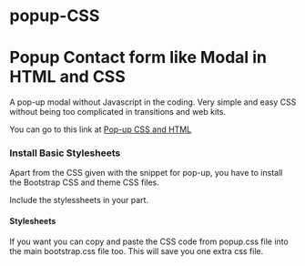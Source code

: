 # popup-CSS
<h1>Popup Contact form like Modal in HTML and CSS</h1>
<p>A pop-up modal without Javascript in the coding. Very simple and easy CSS without being too complicated in transitions and web kits.</p>
<p>You can go to this link at <a href="https://codepen.io/raafiam/pen/GqVbxg">Pop-up CSS and HTML</a></p>

<h3>Install Basic Stylesheets</h3>
<p>Apart from the CSS given with the snippet for pop-up, you have to install the Bootstrap CSS and theme CSS files.</p>
<p>Include the stylessheets in your <head> part.</p>
<h4> Stylesheets</h4>
<p>
<!--<head>
  <link rel="stylesheet" href="css/bootstrap.css" type="text/css">
  <link rel="stylesheet" href="css/bootstrap-theme.min.css" type="text/css">
  <link rel="stylesheet" href="css/popup.css" type="text/css">
</head>-->
</p>
<p> If you want you can copy and paste the CSS code from popup.css file into the main bootstrap.css file too. This will save you one extra css file.</p>
